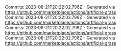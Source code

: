 Commits: 2023-08-21T20:22:02.796Z - Generated via https://github.com/marketplace/actions/artificial-grass
<br>
Commits: 2023-08-21T20:22:02.796Z - Generated via https://github.com/marketplace/actions/artificial-grass
<br>
Commits: 2023-08-21T20:22:02.796Z - Generated via https://github.com/marketplace/actions/artificial-grass
<br>
Commits: 2023-08-21T20:22:02.796Z - Generated via https://github.com/marketplace/actions/artificial-grass
<br>
